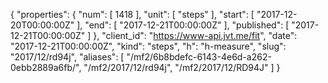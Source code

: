 {
  "properties": {
    "num": [
      1418
    ],
    "unit": [
      "steps"
    ],
    "start": [
      "2017-12-20T00:00:00Z"
    ],
    "end": [
      "2017-12-21T00:00:00Z"
    ],
    "published": [
      "2017-12-21T00:00:00Z"
    ]
  },
  "client_id": "https://www-api.jvt.me/fit",
  "date": "2017-12-21T00:00:00Z",
  "kind": "steps",
  "h": "h-measure",
  "slug": "2017/12/rd94j",
  "aliases": [
    "/mf2/6b8bdefc-6143-4e6d-a262-0ebb2889a6fb/",
    "/mf2/2017/12/rd94j",
    "/mf2/2017/12/RD94J"
  ]
}
